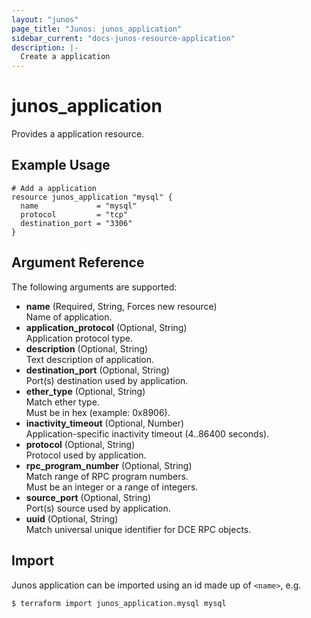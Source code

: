 ```yaml
---
layout: "junos"
page_title: "Junos: junos_application"
sidebar_current: "docs-junos-resource-application"
description: |-
  Create a application
---
```


# junos_application

Provides a application resource.

## Example Usage

```hcl
# Add a application
resource junos_application "mysql" {
  name             = "mysql"
  protocol         = "tcp"
  destination_port = "3306"
}
```

## Argument Reference

The following arguments are supported:

- **name** (Required, String, Forces new resource)  
  Name of application.
- **application_protocol** (Optional, String)  
  Application protocol type.
- **description** (Optional, String)  
  Text description of application.
- **destination_port** (Optional, String)  
  Port(s) destination used by application.
- **ether_type** (Optional, String)  
  Match ether type.  
  Must be in hex (example: 0x8906).
- **inactivity_timeout** (Optional, Number)  
  Application-specific inactivity timeout (4..86400 seconds).
- **protocol** (Optional, String)  
  Protocol used by application.
- **rpc_program_number** (Optional, String)  
  Match range of RPC program numbers.  
  Must be an integer or a range of integers.
- **source_port** (Optional, String)  
  Port(s) source used by application.
- **uuid** (Optional, String)  
  Match universal unique identifier for DCE RPC objects.

## Import

Junos application can be imported using an id made up of `<name>`, e.g.

```shell
$ terraform import junos_application.mysql mysql
```
